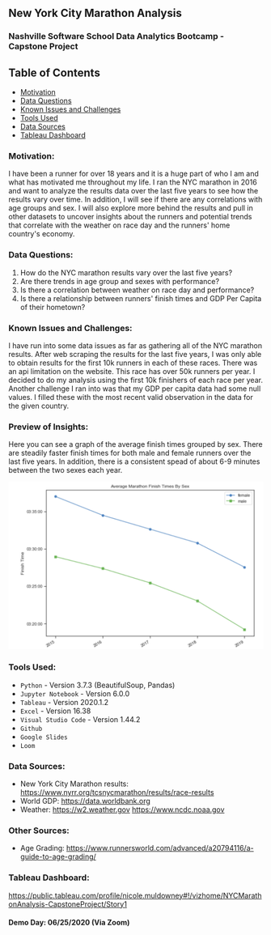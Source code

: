 ## New York City Marathon Analysis
### Nashville Software School Data Analytics Bootcamp - Capstone Project


## Table of Contents
* [Motivation](#Motivation)
* [Data Questions](#Data-Questions)
* [Known Issues and Challenges](#Known-Issues-and-Challenges)
* [Tools Used](#Tools-Used)
* [Data Sources](#Data-Sources)
* [Tableau Dashboard](#Tableau-Dashboard)


### Motivation:

I have been a runner for over 18 years  and it is a huge part of who I am and what has motivated me throughout my life. I ran the NYC marathon in 2016 and want to analyze the results data over the last five years to see how the results vary over time. In addition, I will see if  there are any correlations with age groups and sex. I will also explore more behind the results and pull in other datasets to uncover insights about the runners and potential trends that correlate with the weather on race day and the runners' home country's economy.


### Data Questions:

1. How do the NYC marathon results vary over the last five years?
2. Are there trends in age group and sexes with performance?
3. Is there a correlation between weather on race day and performance?
4. Is there a relationship between runners' finish times and GDP Per Capita of their hometown?



### Known Issues and Challenges:

I have run into some data issues as far as gathering all of the NYC marathon results. After web scraping the results for the last five years, I was only able to obtain results for the first 10k runners in each of these races. There was an api limitation on the website. This race has over 50k runners per year. I decided to do my analysis using the first 10k finishers of each race per year.
Another challenge I ran into was that my GDP per capita data had some null values. I filled these with the most recent valid observation in the data for the given country.


### Preview of Insights:

Here you can see a graph of the average finish times grouped by sex. There are steadily faster finish times for both male and female runners over the last five years. In addition, there is a consistent spead of about 6-9 minutes between the two sexes each year. 

![Average Finish Time By Sex](/images/avg_time_by_sex.png)


### Tools Used: 

* `Python` - Version 3.7.3 (BeautifulSoup, Pandas)
* `Jupyter Notebook` - Version 6.0.0
* `Tableau` - Version 2020.1.2
* `Excel` - Version 16.38
* `Visual Studio Code` - Version 1.44.2
* `Github`
* `Google Slides`
* `Loom` 



### Data Sources:

  - New York City Marathon results:  https://www.nyrr.org/tcsnycmarathon/results/race-results
  - World GDP: https://data.worldbank.org
  - Weather: https://w2.weather.gov
	     https://www.ncdc.noaa.gov

### Other Sources:
 - Age Grading: https://www.runnersworld.com/advanced/a20794116/a-guide-to-age-grading/



### Tableau Dashboard:
  https://public.tableau.com/profile/nicole.muldowney#!/vizhome/NYCMarathonAnalysis-CapstoneProject/Story1

  
  #### Demo Day: 06/25/2020 (Via Zoom)
